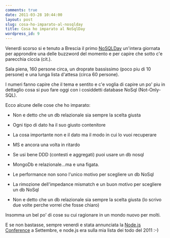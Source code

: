 ```yaml
---
comments: true
date: 2011-03-28 10:44:00
layout: post
slug: cosa-ho-imparato-al-nosqlday
title: Cosa ho imparato al NoSqlDay
wordpress_id: 9
---
```


Venerdi scorso si e tenuto a Brescia il primo [NoSQLDay](http://www.nosqlday.it) un'intera giornata per approndire una delle buzzword del momento e per capire che sotto c'e parecchia ciccia (cit.).




Sala piena, 160 persone circa, un droprate bassissimo (poco piu di 10 persone) e una lunga lista d'attesa (circa 60 persone).




I numeri fanno capire che il tema e sentito e c'e voglia di capire un po' piu in dettaglio cosa si puo fare oggi con i cosiddetti database NoSql (Not-Only-SQL).




Ecco alcune delle cose che ho imparato:






  * Non e detto che un db relazionale sia sempre la scelta giusta


  * Ogni tipo di dato ha il suo giusto contenitore


  * La cosa importante non e il dato ma il modo in cui lo vuoi recuperare


  * MS e ancora una volta in ritardo


  * Se usi bene DDD (contesti e aggregati) puoi usare un db nosql


  * MongoDb e relazionale...ma e una figata.


  * Le performance non sono l'unico motivo per scegliere un db NoSql


  * La rimozione dell'impedance mismatch e un buon motivo per scegliere un db NoSql


  * Non e detto che un db relazionale sia sempre la scelta giusta (lo scrivo due volte perche vorrei che fosse chiaro)




Insomma un bel po' di cose su cui ragionare in un mondo nuovo per molti.




E se non bastasse, sempre venerdi e stata annunciata la [Node.js Conference](nodejsconf.it) a Settembre, e node.js era sulla mia lista dei todo del 2011 :-)
